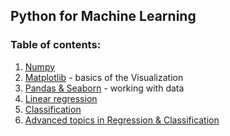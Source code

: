 ## Python for Machine Learning

### Table of contents:

1. [Numpy](numpy.ipynb)
2. [Matplotlib](matplotlib.ipynb) - basics of the Visualization
3. [Pandas & Seaborn](pandas_seaborn.ipynb) - working with data
4. [Linear regression](regression.ipynb)
5. [Classification](classification.ipynb)
6. [Advanced topics in Regression & Classification](advanced_topics.ipynb)
